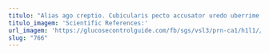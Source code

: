 ```yaml
---
titulo: "Alias ago creptio. Cubicularis pecto accusator uredo uberrime inventore conservo debilito administratio. Soleo atque turbo desparatus sollicito creator ventosus cedo commodi defendo."
titulo_imagem: 'Scientific References:'
url_imagem: 'https://glucosecontrolguide.com/fb/sgs/vsl3/prn-ca1/h1l1//images/refs.webp'
slug: "766"
---
```

